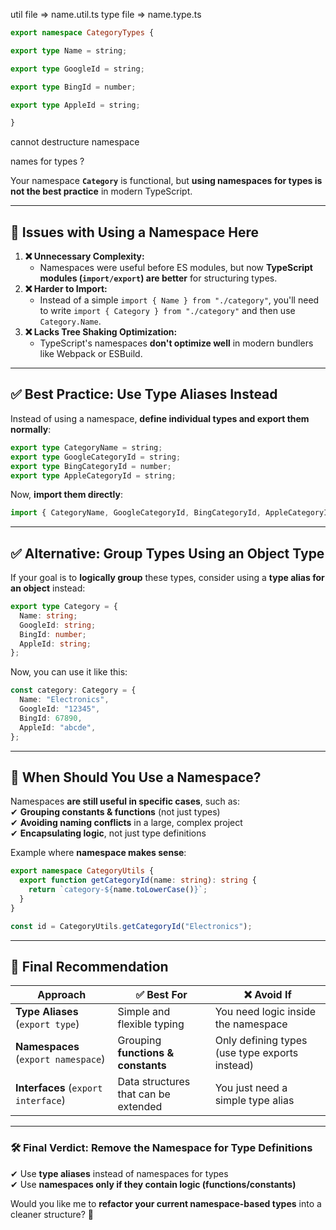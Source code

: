 


util file => name.util.ts
type file => name.type.ts

```ts
export namespace CategoryTypes {

export type Name = string;

export type GoogleId = string;

export type BingId = number;

export type AppleId = string;

}
```



cannot destructure namespace

names for types ?

Your namespace **`Category`** is functional, but **using namespaces for types is not the best practice** in modern TypeScript.

---

## **🚨 Issues with Using a Namespace Here**

1. **❌ Unnecessary Complexity:**
    - Namespaces were useful before ES modules, but now **TypeScript modules (`import/export`) are better** for structuring types.
2. **❌ Harder to Import:**
    - Instead of a simple `import { Name } from "./category"`, you'll need to write `import { Category } from "./category"` and then use `Category.Name`.
3. **❌ Lacks Tree Shaking Optimization:**
    - TypeScript's namespaces **don't optimize well** in modern bundlers like Webpack or ESBuild.

---

## **✅ Best Practice: Use Type Aliases Instead**

Instead of using a namespace, **define individual types and export them normally**:

```typescript
export type CategoryName = string;
export type GoogleCategoryId = string;
export type BingCategoryId = number;
export type AppleCategoryId = string;
```

Now, **import them directly**:

```typescript
import { CategoryName, GoogleCategoryId, BingCategoryId, AppleCategoryId } from "./category.types";
```

---

## **✅ Alternative: Group Types Using an Object Type**

If your goal is to **logically group** these types, consider using a **type alias for an object** instead:

```typescript
export type Category = {
  Name: string;
  GoogleId: string;
  BingId: number;
  AppleId: string;
};
```

Now, you can use it like this:

```typescript
const category: Category = {
  Name: "Electronics",
  GoogleId: "12345",
  BingId: 67890,
  AppleId: "abcde",
};
```

---

## **📌 When Should You Use a Namespace?**

Namespaces **are still useful in specific cases**, such as:  
✔ **Grouping constants & functions** (not just types)  
✔ **Avoiding naming conflicts** in a large, complex project  
✔ **Encapsulating logic**, not just type definitions

Example where **namespace makes sense**:

```typescript
export namespace CategoryUtils {
  export function getCategoryId(name: string): string {
    return `category-${name.toLowerCase()}`;
  }
}

const id = CategoryUtils.getCategoryId("Electronics");
```

---

## **🚀 Final Recommendation**

|Approach|✅ Best For|❌ Avoid If|
|---|---|---|
|**Type Aliases** (`export type`)|Simple and flexible typing|You need logic inside the namespace|
|**Namespaces** (`export namespace`)|Grouping **functions & constants**|Only defining types (use type exports instead)|
|**Interfaces** (`export interface`)|Data structures that can be extended|You just need a simple type alias|

---

### **🛠 Final Verdict: Remove the Namespace for Type Definitions**

✔ Use **type aliases** instead of namespaces for types  
✔ Use **namespaces only if they contain logic (functions/constants)**

Would you like me to **refactor your current namespace-based types** into a cleaner structure? 🚀


